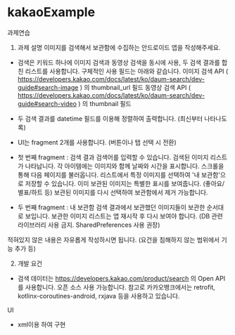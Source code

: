 # kakaoExample
과제연습
1. 과제 설명
   이미지를 검색해서 보관함에 수집하는 안드로이드 앱을 작성해주세요.

* 검색은 키워드 하나에 이미지 검색과 동영상 검색을 동시에 사용, 두 검색 결과를 합친 리스트를 사용합니다.
  구체적인 사용 필드는 아래와 같습니다.
  이미지 검색 API ( https://developers.kakao.com/docs/latest/ko/daum-search/dev-guide#search-image ) 의 thumbnail_url 필드
  동영상 검색 API ( https://developers.kakao.com/docs/latest/ko/daum-search/dev-guide#search-video ) 의 thumbnail 필드
* 두 검색 결과를 datetime 필드를 이용해 정렬하여 출력합니다. (최신부터 나타나도록)

* UI는 fragment 2개를 사용합니다. (버튼이나 탭 선택 시 전환)
* 첫 번째 fragment : 검색 결과
  검색어를 입력할 수 있습니다.
  검색된 이미지 리스트가 나타납니다. 각 아이템에는 이미지와 함께 날짜와 시간을 표시합니다.
  스크롤을 통해 다음 페이지를 불러옵니다.
  리스트에서 특정 이미지를 선택하여 '내 보관함'으로 저장할 수 있습니다.
  이미 보관된 이미지는 특별한 표시를 보여줍니다. (좋아요/별표/하트 등)
  보관된 이미지를 다시 선택하여 보관함에서 제거 가능합니다.
* 두 번째 fragment : 내 보관함
  검색 결과에서 보관했던 이미지들이 보관한 순서대로 보입니다.
  보관한 이미지 리스트는 앱 재시작 후 다시 보여야 합니다. (DB 관련 라이브러리 사용 금지. SharedPreferences 사용 권장)

적혀있지 않은 내용은 자유롭게 작성하시면 됩니다. (요건을 침해하지 않는 범위에서 기능 추가 등)

2. 개발 요건
* 검색 데이터는 https://developers.kakao.com/product/search 의 Open API를 사용합니다.
  오픈 소스 사용 가능합니다. 참고로 카카오뱅크에서는 retrofit, kotlinx-coroutines-android, rxjava 등을 사용하고 있습니다.


UI
 - xml이용 하여 구현